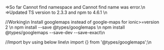 =>So far Cannot find namespace and Cannot find name was error.\n
=>Updated TS version to 2.3.3 and npm to 4.6.1 \n

//Working\n
Install googlemaps instead of google-maps for ionic>=version 2 \n
npm install --save @types/googlemaps \n
npm install @types/googlemaps --save-dev --save-exact\n

//Import byv using below line\n
import {} from '@types/googlemaps';\n
